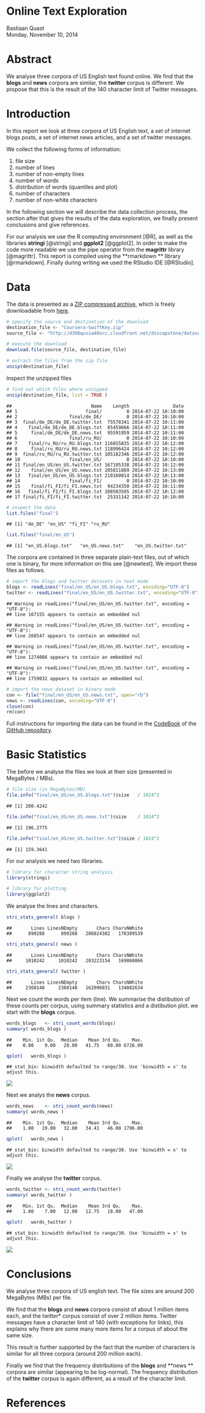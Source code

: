 # Online Text Exploration
Bastiaan Quast  
Monday, November 10, 2014  

# Abstract
We analyse three corpora of US English text found online.
We find that the **blogs** and **news** corpora are similar,
the **twitter** corpus is different.
We propose that this is the result of the 140 character limit of Twitter messages.

# Introduction
In this report we look at three corpora of US English text, a set of internet blogs posts, a set of internet news articles, and a set of twitter messages.

We collect the following forms of information:

 1. file size
 2. number of lines
 3. number of non-empty lines
 4. number of words
 5. distribution of words (quantiles and plot)
 6. number of characters
 7. number of non-white characters
 
In the following section we will describe the data collection process,
the section after that gives the results of the data exploration,
we finally present conclusions and give references.

For our analysis we use the R computing environment [@R], as well as the libraries **stringi** [@stringi] and **ggplot2** [@ggplot2].
In order to make the code more readable we use the pipe operator from the **magrittr** library [@magrittr].
This report is compiled using the **rmarkdown ** library [@rmarkdown].
Finally during writing we used the RStudio IDE [@RStudio].

# Data

The data is presented as a [ZIP compressed archive](http://en.wikipedia.org/wiki/Zip_(file_format)), which is freely downloadable from [here](https://d396qusza40orc.cloudfront.net/dsscapstone/dataset/Coursera-SwiftKey.zip).

```r
# specify the source and destination of the download
destination_file <- "Coursera-SwiftKey.zip"
source_file <- "http://d396qusza40orc.cloudfront.net/dsscapstone/dataset/Coursera-SwiftKey.zip"

# execute the download
download.file(source_file, destination_file)

# extract the files from the zip file
unzip(destination_file)
```

Inspect the unzipped files

```r
# find out which files where unzipped
unzip(destination_file, list = TRUE )
```

```
##                             Name    Length                Date
## 1                         final/         0 2014-07-22 10:10:00
## 2                   final/de_DE/         0 2014-07-22 10:10:00
## 3  final/de_DE/de_DE.twitter.txt  75578341 2014-07-22 10:11:00
## 4    final/de_DE/de_DE.blogs.txt  85459666 2014-07-22 10:11:00
## 5     final/de_DE/de_DE.news.txt  95591959 2014-07-22 10:11:00
## 6                   final/ru_RU/         0 2014-07-22 10:10:00
## 7    final/ru_RU/ru_RU.blogs.txt 116855835 2014-07-22 10:12:00
## 8     final/ru_RU/ru_RU.news.txt 118996424 2014-07-22 10:12:00
## 9  final/ru_RU/ru_RU.twitter.txt 105182346 2014-07-22 10:12:00
## 10                  final/en_US/         0 2014-07-22 10:10:00
## 11 final/en_US/en_US.twitter.txt 167105338 2014-07-22 10:12:00
## 12    final/en_US/en_US.news.txt 205811889 2014-07-22 10:13:00
## 13   final/en_US/en_US.blogs.txt 210160014 2014-07-22 10:13:00
## 14                  final/fi_FI/         0 2014-07-22 10:10:00
## 15    final/fi_FI/fi_FI.news.txt  94234350 2014-07-22 10:11:00
## 16   final/fi_FI/fi_FI.blogs.txt 108503595 2014-07-22 10:12:00
## 17 final/fi_FI/fi_FI.twitter.txt  25331142 2014-07-22 10:10:00
```

```r
# inspect the data
list.files("final")
```

```
## [1] "de_DE" "en_US" "fi_FI" "ru_RU"
```

```r
list.files("final/en_US")
```

```
## [1] "en_US.blogs.txt"   "en_US.news.txt"    "en_US.twitter.txt"
```

The corpora are contained in three separate plain-text files,
out of which one is binary, for more information on this see [@newtest].
We import these files as follows.

```r
# import the blogs and twitter datasets in text mode
blogs <- readLines("final/en_US/en_US.blogs.txt", encoding="UTF-8")
twitter <- readLines("final/en_US/en_US.twitter.txt", encoding="UTF-8")
```

```
## Warning in readLines("final/en_US/en_US.twitter.txt", encoding = "UTF-8"):
## line 167155 appears to contain an embedded nul
```

```
## Warning in readLines("final/en_US/en_US.twitter.txt", encoding = "UTF-8"):
## line 268547 appears to contain an embedded nul
```

```
## Warning in readLines("final/en_US/en_US.twitter.txt", encoding = "UTF-8"):
## line 1274086 appears to contain an embedded nul
```

```
## Warning in readLines("final/en_US/en_US.twitter.txt", encoding = "UTF-8"):
## line 1759032 appears to contain an embedded nul
```

```r
# import the news dataset in binary mode
con <- file("final/en_US/en_US.news.txt", open="rb")
news <- readLines(con, encoding="UTF-8")
close(con)
rm(con)
```

Full instructions for importing the data can be found in the [CodeBook](https://github.com/bquast/Data-Science-Capstone/blob/master/CodeBook.md) of the [GitHub repository](https://github.com/bquast/Data-Science-Capstone).


# Basic Statistics

The before we analyse the files we look at their size (presented in MegaBytes / MBs).

```r
# file size (in MegaBytes/MB)
file.info("final/en_US/en_US.blogs.txt")$size   / 1024^2
```

```
## [1] 200.4242
```

```r
file.info("final/en_US/en_US.news.txt")$size    / 1024^2
```

```
## [1] 196.2775
```

```r
file.info("final/en_US/en_US.twitter.txt")$size / 1024^2
```

```
## [1] 159.3641
```

For our analysis we need two libraries.

```r
# library for character string analysis
library(stringi)

# library for plotting
library(ggplot2)
```

We analyse the lines and characters.

```r
stri_stats_general( blogs )
```

```
##       Lines LinesNEmpty       Chars CharsNWhite 
##      899288      899288   206824382   170389539
```

```r
stri_stats_general( news )
```

```
##       Lines LinesNEmpty       Chars CharsNWhite 
##     1010242     1010242   203223154   169860866
```

```r
stri_stats_general( twitter )
```

```
##       Lines LinesNEmpty       Chars CharsNWhite 
##     2360148     2360148   162096031   134082634
```

Next we count the words per item (line). We summarise the distibution of these counts per corpus, using summary statistics and a distibution plot. we start with the **blogs** corpus.

```r
words_blogs   <- stri_count_words(blogs)
summary( words_blogs )
```

```
##    Min. 1st Qu.  Median    Mean 3rd Qu.    Max. 
##    0.00    9.00   28.00   41.75   60.00 6726.00
```

```r
qplot(   words_blogs )
```

```
## stat_bin: binwidth defaulted to range/30. Use 'binwidth = x' to adjust this.
```

![](./Online-Data-Exploration_files/figure-html/unnamed-chunk-7-1.png) 

Next we analys the **news** corpus.

```r
words_news    <- stri_count_words(news)
summary( words_news )
```

```
##    Min. 1st Qu.  Median    Mean 3rd Qu.    Max. 
##    1.00   19.00   32.00   34.41   46.00 1796.00
```

```r
qplot(   words_news )
```

```
## stat_bin: binwidth defaulted to range/30. Use 'binwidth = x' to adjust this.
```

![](./Online-Data-Exploration_files/figure-html/unnamed-chunk-8-1.png) 

Finally we analyse the **twitter** corpus.

```r
words_twitter <- stri_count_words(twitter)
summary( words_twitter )
```

```
##    Min. 1st Qu.  Median    Mean 3rd Qu.    Max. 
##    1.00    7.00   12.00   12.75   18.00   47.00
```

```r
qplot(   words_twitter )
```

```
## stat_bin: binwidth defaulted to range/30. Use 'binwidth = x' to adjust this.
```

![](./Online-Data-Exploration_files/figure-html/unnamed-chunk-9-1.png) 

# Conclusions
We analyse three corpora of US english text. The file sizes are around 200 MegaBytes (MBs) per file.

We find that the **blogs** and **news** corpora consist of about 1 million items each,
and the *twitter** corpus consist of over 2 million items.
Twitter messages have a character limit of 140 (with exceptions for links),
this explains why there are some many more items for a corpus of about the same size.

This result is further supported by the fact that the number of characters is similar for all three corpora (around 200 million each).

Finally we find that the frequency distributions of the **blogs** and **news ** corpora are similar (appearing to be log-normal).
The frequency distribution of the **twitter** corpus is again different, as a result of the character limit.


# References

